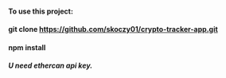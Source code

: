 #### To use this project:
#### git clone https://github.com/skoczy01/crypto-tracker-app.git
#### npm install
##### U need ethercan api key.

